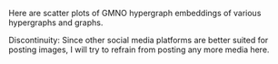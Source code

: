 Here are scatter plots of GMNO hypergraph embeddings of various hypergraphs and graphs.

Discontinuity: Since other social media platforms are better suited for posting images, I will try to refrain from posting any more media here.

